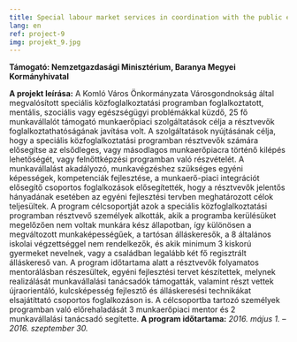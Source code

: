 ```yaml
---
title: Special labour market services in coordination with the public employment programme in Komló – central labour market programme
lang: en
ref: project-9
img: projekt_9.jpg
---
```


__Támogató: Nemzetgazdasági Minisztérium, Baranya Megyei Kormányhivatal__

__A projekt leírása:__
A Komló Város Önkormányzata Városgondnokság által megvalósított speciális közfoglalkoztatási programban foglalkoztatott, mentális, szociális vagy egészségügyi problémákkal küzdő, 25 fő munkavállalót támogató munkaerőpiaci szolgáltatások célja a résztvevők foglalkoztathatóságának javítása volt.
A szolgáltatások nyújtásának célja, hogy a speciális közfoglalkoztatási programban résztvevők számára elősegítse az elsődleges, vagy másodlagos munkaerőpiacra történő kilépés lehetőségét, vagy felnőttképzési programban való részvételét. A munkavállalást akadályozó, munkavégzéshez szükséges egyéni képességek, kompetenciák fejlesztése, a munkaerő-piaci integrációt elősegítő csoportos foglalkozások elősegítették, hogy a résztvevők jelentős hányadának esetében az egyéni fejlesztési tervben meghatározott célok teljesültek.
A program célcsoportját azok a speciális közfoglalkoztatási programban résztvevő személyek alkották, akik a programba kerülésüket megelőzően nem voltak munkára kész állapotban, így különösen a megváltozott munkaképességűek, a tartósan álláskeresők, a 8 általános iskolai végzettséggel nem rendelkezők, és akik minimum 3 kiskorú gyermeket nevelnek, vagy a családban legalább két fő regisztrált álláskereső van.
A program időtartama alatt a résztvevők folyamatos mentorálásban részesültek, egyéni fejlesztési tervet készítettek, melynek realizálását munkavállalási tanácsadók támogatták, valamint részt vettek újraorientáló, kulcsképesség fejlesztő és álláskeresési technikákat elsajátíttató csoportos foglalkozáson is. A célcsoportba tartozó személyek programban való előrehaladását 3 munkaerőpiaci mentor és 2 munkavállalási tanácsadó segítette.
__A program időtartama:__ _2016. május 1. – 2016. szeptember 30._
